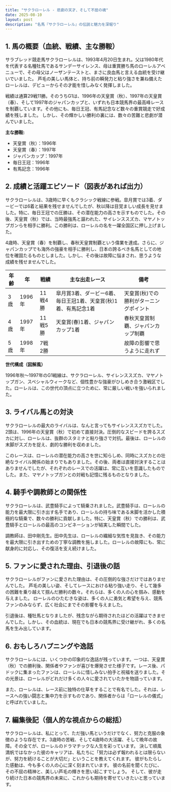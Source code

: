 ```yaml
---
title: "サクラローレル - 悲劇の天才、そして不屈の魂"
date: 2025-08-10
layout: post
description: "名馬『サクラローレル』の伝説と魅力を深堀り"
---
```


## 1. 馬の概要（血統、戦績、主な勝鞍）

サラブレッド競走馬サクラローレルは、1993年4月20日生まれ。父は1980年代を代表する名種牡馬であるサンデーサイレンス、母は重賞勝ち馬のローレルアベニューで、その母父はノーザンテーストと、まさに良血馬と言える血統を受け継いでいました。  芦毛の美しい馬体と、持ち前の瞬発力と粘り強さを兼ね備えたローレルは、デビューからその才能を惜しみなく発揮しました。

戦績は通算29戦11勝。そのうちG1は、1996年の天皇賞（秋）、1997年の天皇賞（春）、そして1997年のジャパンカップと、いずれも日本競馬界の最高峰レースを制覇しています。その他にも、毎日王冠、有馬記念など数々の重賞競走で好成績を残しました。  しかし、その輝かしい勝利の裏には、数々の苦難と悲劇が潜んでいました。

**主な勝鞍:**

* 天皇賞（秋）：1996年
* 天皇賞（春）：1997年
* ジャパンカップ：1997年
* 毎日王冠：1996年
* 有馬記念：1996年


## 2. 成績と活躍エピソード（図表があれば出力）

サクラローレルは、3歳時に早くもクラシック戦線に参戦。皐月賞では3着、ダービーでは6着と結果を残せませんでしたが、秋以降は目覚ましい成長を見せました。特に、毎日王冠での圧勝は、その潜在能力の高さを示すものでした。その後、天皇賞（秋）では、当時最強馬と謳われた、サイレンススズカ、マヤノトップガンらを相手に勝利。この勝利は、ローレルの名を一躍全国区に押し上げました。

4歳時、天皇賞（春）を制覇し、春秋天皇賞制覇という偉業を達成。さらに、ジャパンカップでも海外の強豪を相手に勝利し、日本の誇るべき名馬としての地位を確固たるものとしました。しかし、その後は故障に悩まされ、思うような成績を残せませんでした。

| 年齢 | 年 | 戦績 | 主な出走レース | 備考 |
|---|---|---|---|---|
| 3歳 | 1996年 | 11戦4勝 | 皐月賞3着、ダービー6着、毎日王冠1着、天皇賞(秋)1着、有馬記念1着 | 天皇賞(秋)での勝利がターニングポイント |
| 4歳 | 1997年 | 11戦5勝 | 天皇賞(春)1着、ジャパンカップ1着 | 春秋天皇賞制覇、ジャパンカップ制覇 |
| 5歳 | 1998年 | 7戦2勝 |  | 故障の影響で思うように走れず |


**世代構成（図解風）**

1996年秋～1997年のG1戦線は、サクラローレル、サイレンススズカ、マヤノトップガン、スペシャルウィークなど、個性豊かな強豪がひしめき合う激戦区でした。ローレルは、この世代の頂点に立つために、常に厳しい戦いを強いられました。


## 3. ライバル馬との対決

サクラローレルの最大のライバルは、なんと言ってもサイレンススズカでした。2頭は、1996年の天皇賞（秋）で初めて直接対決。圧倒的なスピードを誇るスズカに対し、ローレルは、抜群のスタミナと粘り強さで対抗。最後は、ローレルの末脚がスズカを捉え、劇的な勝利を収めました。

このレースは、ローレルの潜在能力の高さを世に知らしめ、同時にスズカとの壮絶なライバル関係の始まりでもありました。その後、両者は直接対決することはありませんでしたが、それぞれのレースでの活躍は、常に互いを意識したものでした。また、マヤノトップガンとの対戦も記憶に残るものとなりました。


## 4. 騎手や調教師との関係性

サクラローレルは、武豊騎手によって騎乗されました。武豊騎手は、ローレルの能力を最大限に引き出す名手であり、ローレルの持ち味である末脚を活かした積極的な騎乗で、数々の勝利に貢献しました。特に、天皇賞（秋）での勝利は、武豊騎手とローレルの最高のコンビネーションが結実した瞬間でした。

調教師は、田中剛先生。田中先生は、ローレルの繊細な気性を見抜き、その能力を最大限に引き出すための丁寧な調教を施しました。ローレルの故障にも、常に献身的に対応し、その復活を支え続けました。


## 5. ファンに愛された理由、引退後の話

サクラローレルがファンに愛された理由は、その圧倒的な強さだけではありませんでした。  芦毛の美しい姿、そしてレースにおける粘り強い走り、そして幾多の困難を乗り越えて掴んだ勝利の数々。それらは、多くの人の心を掴み、感動を与えました。  ローレルのひたむきな姿は、多くの人に勇気と希望を与え、競馬ファンのみならず、広く社会にまでその影響を与えました。

引退後は、種牡馬となりましたが、残念ながら期待されたほどの活躍はできませんでした。しかし、その血統は、現在でも日本の競馬界に受け継がれ、多くの名馬を生み出しています。


## 6. おもしろハプニングや逸話

サクラローレルには、いくつかの印象的な逸話が残っています。一つは、天皇賞（秋）での勝利後、関係者やファンが喜びを爆発させた様子です。レース後、パドックに集まったファンは、ローレルに惜しみない拍手と祝福を送りました。その光景は、ローレルがどれだけ多くの人々に愛されていたかを物語っています。

また、ローレルは、レース前に独特の仕草をすることで有名でした。それは、レースへの強い闘志と集中力を示すものであり、関係者からは「ローレルの儀式」と呼ばれていました。


## 7. 編集後記（個人的な視点からの総括）

サクラローレルは、私にとって、ただ強い馬というだけでなく、努力と克服の象徴のような存在です。3歳時の苦戦、そして4歳時の大活躍、そして晩年の故障。その全てが、ローレルのドラマチックな人生を彩っています。  決して順風満帆ではなかった彼のキャリアは、私たちに「努力は必ず報われるとは限らないが、努力を続けることが大切だ」ということを教えてくれます。  彼がもたらした感動は、今も多くの人の心に深く刻まれています。  彼の名前を聞くたびに、その不屈の精神と、美しい芦毛の輝きを思い起こすでしょう。  そして、彼が走り続けた日本の競馬界の未来に、これからも期待を寄せていきたいと思っています。

